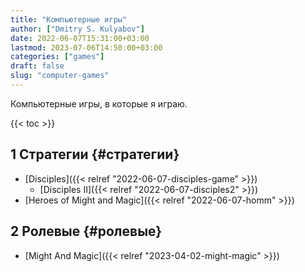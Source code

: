 ```yaml
---
title: "Компьютерные игры"
author: ["Dmitry S. Kulyabov"]
date: 2022-06-07T15:31:00+03:00
lastmod: 2023-07-06T14:50:00+03:00
categories: ["games"]
draft: false
slug: "computer-games"
---
```


Компьютерные игры, в которые я играю.

<!--more-->

{{< toc >}}


## <span class="section-num">1</span> Стратегии {#стратегии}

-   [Disciples]({{< relref "2022-06-07-disciples-game" >}})
    -   [Disciples II]({{< relref "2022-06-07-disciples2" >}})
-   [Heroes of Might and Magic]({{< relref "2022-06-07-homm" >}})


## <span class="section-num">2</span> Ролевые {#ролевые}

-   [Might And Magic]({{< relref "2023-04-02-might-magic" >}})
